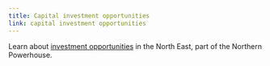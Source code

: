 ```yaml
---
title: Capital investment opportunities
link: capital investment opportunities
---
```

Learn about [investment opportunities](https://www.gov.uk/government/publications/northern-powerhouse-investment-opportunities) in the North East, part of the Northern Powerhouse.